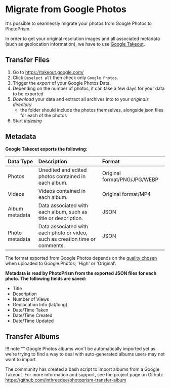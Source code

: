 # Migrate from Google Photos #

It's possible to seamlessly migrate your photos from Google Photos to PhotoPrism.

In order to get your original resolution images and all associated metadata (such as geolocation information),
we have to use [Google Takeout](https://takeout.google.com/).

## Transfer Files ##

1. Go to https://takeout.google.com/
1. Click `Deselect all` then check only `Google Photos`.
1. Trigger the *export* of your Google Photos Data.
1. Depending on the number of photos, it can take a few days for your data to be exported
1. *Download* your data and extract all archives into to your *originals directory*
    - the folder should include the photos themselves, alongside json files for each of the photos
1. Start [*indexing*](../library/originals.md)

## Metadata ##

**Google Takeout exports the following:**

| Data Type | Description | Format |
|:--|:--|:--|
|Photos|Unedited and edited photos contained in each album.|Original format/PNG/JPG/WEBP|
|Videos|Videos contained in each album.|Original format/MP4|
|Album metadata|Data associated with each album, such as title or description.|JSON|
|Photo metadata|Data associated with each photo or video, such as creation time or comments.|JSON|

The format exported from Google Photos depends on the [quality chosen](https://photos.google.com/settings)
when uploaded to Google Photos; 'High' or 'Original'.

**Metadata is read by PhotoPrism from the exported JSON files for each photo.
The following fields are saved:**

- Title
- Description
- Number of Views
- Geolocation Info (lat/long)
- Date/Time Taken
- Date/Time Created
- Date/Time Updated

## Transfer Albums ##

!!! note ""
    Google Photos albums won't be automatically imported yet as we're trying to find a way to deal with 
    auto-generated albums users may not want to import.

The community has created a bash script to import albums from a Google Takeout.
For more information and support, see the project page on Github:
https://github.com/inthreedee/photoprism-transfer-album
